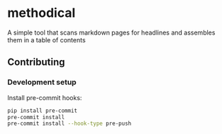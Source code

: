 # methodical
A simple tool that scans markdown pages for headlines and assembles them in a table of contents




## Contributing

### Development setup
Install pre-commit hooks:

```bash
pip install pre-commit
pre-commit install
pre-commit install --hook-type pre-push
